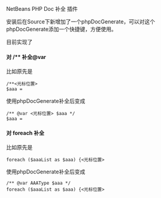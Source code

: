 
NetBeans PHP Doc 补全 插件

安装后在Source下新增加了一个phpDocGenerate，可以对这个phpDocGenerate添加一个快捷键，方便使用。

目前实现了

#### 对 /** 补全@var

比如原先是 

```
/**<光标位置>
$aaa =
```
使用phpDocGenerate补全后变成

```
/** @var <光标位置> $aaa */
$aaa =
```



#### 对 foreach 补全

比如原先是 

```
foreach ($aaaList as $aaa) {<光标位置>
```
使用phpDocGenerate补全后变成

```
/** @var AAAType $aaa */
foreach ($aaaList as $aaa) {<光标位置>
```

